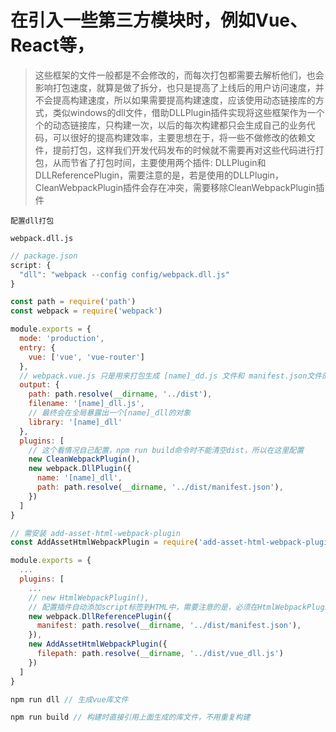 # 在引入一些第三方模块时，例如Vue、React等，

> 这些框架的文件一般都是不会修改的，而每次打包都需要去解析他们，也会影响打包速度，就算是做了拆分，也只是提高了上线后的用户访问速度，并不会提高构建速度，所以如果需要提高构建速度，应该使用动态链接库的方式，类似windows的dll文件，借助DLLPlugin插件实现将这些框架作为一个个的动态链接库，只构建一次，以后的每次构建都只会生成自己的业务代码，可以很好的提高构建效率，主要思想在于，将一些不做修改的依赖文件，提前打包，这样我们开发代码发布的时候就不需要再对这些代码进行打包，从而节省了打包时间，主要使用两个插件: DLLPlugin和DLLReferencePlugin，需要注意的是，若是使用的DLLPlugin，CleanWebpackPlugin插件会存在冲突，需要移除CleanWebpackPlugin插件


`配置dll打包`

`webpack.dll.js`

```js
// package.json
script: {
  "dll": "webpack --config config/webpack.dll.js"
}
```

```js
const path = require('path')
const webpack = require('webpack')

module.exports = {
  mode: 'production',
  entry: {
    vue: ['vue', 'vue-router']
  },
  // webpack.vue.js 只是用来打包生成 [name]_dd.js 文件和 manifest.json文件的，是不需要参与到业务代码打包的，因为只会在每一次修改了需要生成dll文件的时间才会执行一次，否则不需要参与到打包
  output: {
    path: path.resolve(__dirname, '../dist'),
    filename: '[name]_dll.js',
    // 最终会在全局暴露出一个[name]_dll的对象
    library: '[name]_dll'
  },
  plugins: [
    // 这个看情况自己配置，npm run build命令时不能清空dist，所以在这里配置
    new CleanWebpackPlugin(),
    new webpack.DllPlugin({
      name: '[name]_dll',
      path: path.resolve(__dirname, '../dist/manifest.json'),
    })
  ]
}
```

```js
// 需安装 add-asset-html-webpack-plugin
const AddAssetHtmlWebpackPlugin = require('add-asset-html-webpack-plugin');

module.exports = {
  ...
  plugins: [
    ...
    // new HtmlWebpackPlugin(),
    // 配置插件自动添加script标签到HTML中，需要注意的是，必须在HtmlWebpackPlugin后面引入，因为HtmlWebpackPlugin是生产一个html文件，AddAssetHtmlWebpackPlugin是在已有的html中注入一个script，否则会被覆盖
    new webpack.DllReferencePlugin({
      manifest: path.resolve(__dirname, '../dist/manifest.json'),
    }),
    new AddAssetHtmlWebpackPlugin({
      filepath: path.resolve(__dirname, '../dist/vue_dll.js')
    })
  ]
}

```

```js
npm run dll // 生成vue库文件

npm run build // 构建时直接引用上面生成的库文件，不用重复构建

```